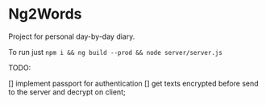 # Ng2Words

Project for personal day-by-day diary.

To run just `npm i && ng build --prod && node server/server.js`






TODO:

[] implement passport for authentication
[] get texts encrypted before send to the server and decrypt on client;
